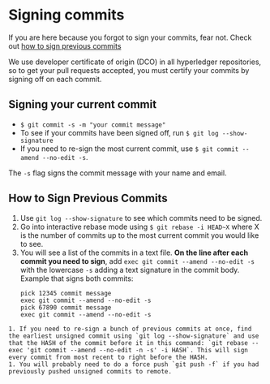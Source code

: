 # Signing commits

If you are here because you forgot to sign your commits, fear not. Check out [how to sign previous commits](#how-to-sign-previous-commits)

We use developer certificate of origin (DCO) in all hyperledger repositories, so to get your pull requests accepted, you must certify your commits by signing off on each commit.

## Signing your current commit
  - `$ git commit -s -m "your commit message"`
  - To see if your commits have been signed off, run `$ git log --show-signature`
  - If you need to re-sign the most current commit, use `$ git commit --amend --no-edit -s`.

The `-s` flag signs the commit message with your name and email.

## How to Sign Previous Commits
   1. Use `git log --show-signature` to see which commits need to be signed.
   1. Go into interactive rebase mode using `$ git rebase -i HEAD~X` where X is the number of commits up to the most current commit you would like to see.
   1. You will see a list of the commits in a text file. **On the line after each commit you need to sign**, add `exec git commit --amend --no-edit -s` with the lowercase `-s` adding a text signature in the commit body. Example that signs both commits:
      ```
      pick 12345 commit message
      exec git commit --amend --no-edit -s
      pick 67890 commit message
      exec git commit --amend --no-edit -s
      ```
    1. If you need to re-sign a bunch of previous commits at once, find the earliest unsigned commit using `git log --show-signature` and use that the HASH of the commit before it in this command: `git rebase --exec 'git commit --amend --no-edit -n -s' -i HASH`. This will sign every commit from most recent to right before the HASH.
    1. You will probably need to do a force push `git push -f` if you had previously pushed unsigned commits to remote.
